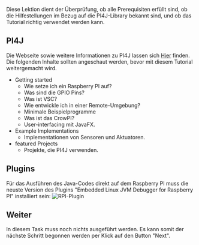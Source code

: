 Diese Lektion dient der Überprüfung, ob alle Prerequisiten erfüllt sind, ob die Hilfestellungen im Bezug
auf die PI4J-Library bekannt sind, und ob das Tutorial richtig verwendet werden kann.

## PI4J
Die Webseite sowie weitere Informationen zu PI4J lassen sich [Hier](https://pi4j.com/) finden.
Die folgenden Inhalte sollten angeschaut werden, bevor mit diesem Tutorial weitergemacht wird.
- Getting started
  - Wie setze ich ein Raspberry PI auf?
  - Was sind die GPIO Pins?
  - Was ist VSC?
  - Wie entwickle ich in einer Remote-Umgebung?
  - Minimale Beispielprogramme
  - Was ist das CrowPI?
  - User-interfacing mit JavaFX.
- Example Implementations
  - Implementationen von Sensoren und Aktuatoren.
- featured Projects
  - Projekte, die PI4J verwenden.

## Plugins
Für das Ausführen des Java-Codes direkt auf dem Raspberry PI muss die neuste Version des Plugins "Embedded Linux JVM 
Debugger for Raspberry PI" installiert sein:
![RPI-Plugin](/RPI-Plugin.png)

## Weiter
In diesem Task muss noch nichts ausgeführt werden. Es kann somit der nächste Schritt begonnen werden per Klick auf den Button "Next".